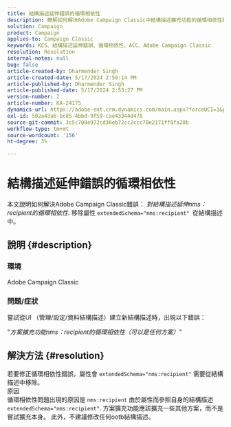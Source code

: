 ```yaml
---
title: 結構描述延伸錯誤的循環相依性
description: 瞭解如何解決Adobe Campaign Classic中結構描述擴充功能的循環相依性錯誤。
solution: Campaign
product: Campaign
applies-to: Campaign Classic
keywords: KCS、結構描述延伸錯誤、循環相依性、ACC、Adobe Campaign Classic
resolution: Resolution
internal-notes: null
bug: false
article-created-by: Dharmender Singh
article-created-date: 5/17/2024 2:50:14 PM
article-published-by: Dharmender Singh
article-published-date: 5/17/2024 2:53:27 PM
version-number: 2
article-number: KA-24175
dynamics-url: https://adobe-ent.crm.dynamics.com/main.aspx?forceUCI=1&pagetype=entityrecord&etn=knowledgearticle&id=095a0fc3-5c14-ef11-9f89-000d3a37816b
exl-id: 502a43a6-bc85-4bbd-9f59-cae43344d478
source-git-commit: 3c5c708e972cd36eb72cc2ccc70e2171ff0fa20b
workflow-type: tm+mt
source-wordcount: '156'
ht-degree: 3%

---
```


# 結構描述延伸錯誤的循環相依性


本文說明如何解決Adobe Campaign Classic錯誤： *對結構描述延伸nms：recipient的循環相依性*. 移除屬性 `extendedSchema="nms:recipient" `從結構描述中。

## 說明 {#description}


### 環境

Adobe Campaign Classic

### 問題/症狀

嘗試從UI （管理/設定/資料結構描述）建立新結構描述時，出現以下錯誤：

&quot;*方案擴充功能nms：recipient的循環相依性（可以是任何方案）*&quot;


## 解決方法 {#resolution}


若要修正循環相依性錯誤，屬性會 `extendedSchema="nms:recipient"` 需要從結構描述中移除。
<br>原因<br>
循環相依性問題出現的原因是 `nms:recipient` 由於屬性而參照自身的結構描述 `extendedSchema="nms:recipient"`. 方案擴充功能應該擴充一些其他方案，而不是嘗試擴充本身。 此外，不建議修改任何ootb結構描述。
